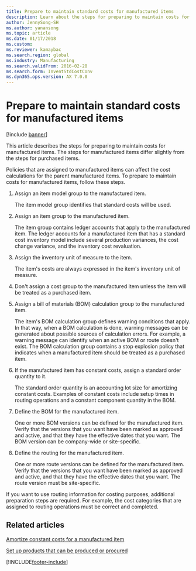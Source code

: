 ```yaml
---
title: Prepare to maintain standard costs for manufactured items
description: Learn about the steps for preparing to maintain costs for manufactured items, including a step-by-step process for preparing to maintain costs. 
author: JennySong-SH
ms.author: yanansong
ms.topic: article
ms.date: 01/17/2018
ms.custom:
ms.reviewer: kamaybac 
ms.search.region: global
ms.industry: Manufacturing 
ms.search.validFrom: 2016-02-28
ms.search.form: InventStdCostConv 
ms.dyn365.ops.version: AX 7.0.0
---
```



# Prepare to maintain standard costs for manufactured items

[!include [banner](../includes/banner.md)]

This article describes the steps for preparing to maintain costs for manufactured items. The steps for manufactured items differ slightly from the steps for purchased items.

Policies that are assigned to manufactured items can affect the cost calculations for the parent manufactured items. To prepare to maintain costs for manufactured items, follow these steps.

1. Assign an item model group to the manufactured item. 

   The item model group identifies that standard costs will be used.

2. Assign an item group to the manufactured item. 

   The item group contains ledger accounts that apply to the manufactured item. The ledger accounts for a manufactured item that has a standard cost inventory model include several production variances, the cost change variance, and the inventory cost revaluation.

3. Assign the inventory unit of measure to the item. 

   The item's costs are always expressed in the item's inventory unit of measure.

4. Don't assign a cost group to the manufactured item unless the item will be treated as a purchased item.

5. Assign a bill of materials (BOM) calculation group to the manufactured item. 

   The item's BOM calculation group defines warning conditions that apply. In that way, when a BOM calculation is done, warning messages can be generated about possible sources of calculation errors. For example, a warning message can identify when an active BOM or route doesn't exist. The BOM calculation group contains a stop explosion policy that indicates when a manufactured item should be treated as a purchased item.

6. If the manufactured item has constant costs, assign a standard order quantity to it. 

   The standard order quantity is an accounting lot size for amortizing constant costs. Examples of constant costs include setup times in routing operations and a constant component quantity in the BOM.

7. Define the BOM for the manufactured item. 

   One or more BOM versions can be defined for the manufactured item. Verify that the versions that you want have been marked as approved and active, and that they have the effective dates that you want. The BOM version can be company-wide or site-specific.

8. Define the routing for the manufactured item. 

   One or more route versions can be defined for the manufactured item. Verify that the versions that you want have been marked as approved and active, and that they have the effective dates that you want. The route version must be site-specific.

If you want to use routing information for costing purposes, additional preparation steps are required. For example, the cost categories that are assigned to routing operations must be correct and completed.

## Related articles

[Amortize constant costs for a manufactured item](amortize-constant-costs-manufactured-item.md)

[Set up products that can be produced or procured](manufactured-items-treated-as-purchased-items.md)



[!INCLUDE[footer-include](../../includes/footer-banner.md)]